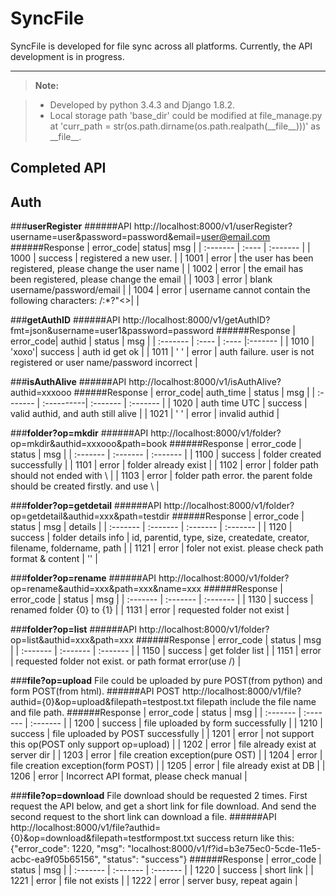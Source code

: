 SyncFile
===================


SyncFile is developed for file sync across all platforms.
Currently, the API development is in progress.

----------

> **Note:**

> - Developed by python 3.4.3 and Django 1.8.2.
> - Local storage path 'base_dir' could be modified at file_manage.py at 'curr_path = str(os.path.dirname(os.path.realpath(\_\_file\_\_)))' as \_\_file\_\_.

Completed API
------------------
## <i class="icon-pencil"></i> Auth

###**userRegister**
######API
http://localhost:8000/v1/userRegister?username=user&password=password&email=user@email.com
######Response
| error_code| status| msg   |
| :------- | :---- | :------- |
| 1000    | success   |  registered a new user.   |
| 1001    | error   |  the user has been registered, please change the user name   |
| 1002    | error   |  the email has been registered, please change the email   |
| 1003    | error   |  blank username/password/email   |
| 1004    | error   |  username cannot contain the following characters: \/:*?"<>|   |

###**getAuthID**
######API
http://localhost:8000/v1/getAuthID?fmt=json&username=user1&password=password
######Response
| error_code| authid | status | msg   |
| :------- | :---- | :---- |:------- |
| 1010     | 'xoxo'| success |  auth id get ok   |
| 1011     | ' '   | error |  auth failure. user is not registered or user name/password incorrect   |

###**isAuthAlive**
######API
http://localhost:8000/v1/isAuthAlive?authid=xxxooo
######Response
| error_code| auth_time | status   | msg  |
| :------- | :----------| :------- | :------- |
| 1020     |  auth time UTC  | success  |  valid authid, and auth still alive   |
| 1021     |  ' '            |  error |   invalid authid   |

###**folder?op=mkdir**
######API
http://localhost:8000/v1/folder?op=mkdir&authid=xxxooo&path=book
######Response
| error_code | status   | msg  |
| :------- | :------- | :------- |
| 1100     |   success  |  folder created successfully   |
| 1101     |   error |   folder already exist   |
| 1102     |   error |  folder path should not ended with \    |
| 1103     |   error |  folder path error. the parent folde should be created firstly. and use \    |

###**folder?op=getdetail**
######API
http://localhost:8000/v1/folder?op=getdetail&authid=xxx&path=testdir
######Response
| error_code | status   | msg  |  details |
| :------- | :------- | :------- | :------- |
| 1120     |   success  |  folder details info  | id, parentid, type, size, createdate, creator, filename, foldername, path |
| 1121     |   error |   foler not exist. please check path format & content   | '' |


###**folder?op=rename**
######API
http://localhost:8000/v1/folder?op=rename&authid=xxx&path=xxx&name=xxx
######Response
| error_code | status   | msg  |
| :------- | :------- | :------- |
| 1130     |   success  |  renamed folder {0} to {1}   |
| 1131     |   error    |  requested folder not exist   |


###**folder?op=list**
######API
http://localhost:8000/v1/folder?op=list&authid=xxx&path=xxx
######Response
| error_code | status   | msg  |
| :------- | :------- | :------- |
| 1150     |   success  |  get folder list   |
| 1151     |   error    |  requested folder not exist. or path format error(use /)   |


###**file?op=upload**
File could be uploaded by pure POST(from python) and form POST(from html).
######API
POST http://localhost:8000/v1/file?authid={0}&op=upload&filepath=testpost.txt
filepath include the file name and file path.
######Response
| error_code | status   | msg  |
| :------- | :------- | :------- |
| 1200    |   success   |   file uploaded by form successfully  |
| 1210    |   success   |   file uploaded by POST successfully  |
| 1201    |   error  |  not support this op(POST only support op=upload)   |
| 1202    |   error  |  file already exist at server dir   |
| 1203    |   error  |  file creation exception(pure OST)    |
| 1204    |   error  |  file creation exception(form POST)   |
| 1205    |   error  |  file already exist at DB   |
| 1206    |   error  |  Incorrect API format, please check manual   |


###**file?op=download**
File download should be requested 2 times. First request the API below, and get a short link for file download. And send the second request to the short link can download a file.
######API
http://localhost:8000/v1/file?authid={0}&op=download&filepath=testformpost.txt
success return like this: {"error_code": 1220, "msg": "localhost:8000/v1/f?id=b3e75ec0-5cde-11e5-acbc-ea9f05b65156", "status": "success"}
######Response
| error_code | status   | msg  |
| :------- | :------- | :------- |
| 1220    |   success   |   short link  |
| 1221    |    error    |   file not exists  |
| 1222    |    error    |   server busy, repeat again  |
